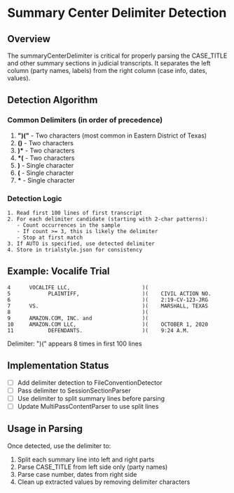 # Summary Center Delimiter Detection

## Overview
The summaryCenterDelimiter is critical for properly parsing the CASE_TITLE and other summary sections in judicial transcripts. It separates the left column (party names, labels) from the right column (case info, dates, values).

## Detection Algorithm

### Common Delimiters (in order of precedence)
1. **")("** - Two characters (most common in Eastern District of Texas)
2. **()**  - Two characters  
3. **)\*** - Two characters
4. **\*(** - Two characters
5. **)**  - Single character
6. **(**  - Single character
7. **\*** - Single character

### Detection Logic
```
1. Read first 100 lines of first transcript
2. For each delimiter candidate (starting with 2-char patterns):
   - Count occurrences in the sample
   - If count >= 3, this is likely the delimiter
   - Stop at first match
3. If AUTO is specified, use detected delimiter
4. Store in trialstyle.json for consistency
```

## Example: Vocalife Trial
```
4      VOCALIFE LLC,                       )(
5            PLAINTIFF,                    )(    CIVIL ACTION NO.
6                                          )(    2:19-CV-123-JRG
7      VS.                                 )(    MARSHALL, TEXAS
8                                          )(
9      AMAZON.COM, INC. and                )(
10     AMAZON.COM LLC,                     )(    OCTOBER 1, 2020
11           DEFENDANTS.                   )(    9:24 A.M.
```

Delimiter: ")(" appears 8 times in first 100 lines

## Implementation Status
- [ ] Add delimiter detection to FileConventionDetector
- [ ] Pass delimiter to SessionSectionParser
- [ ] Use delimiter to split summary lines before parsing
- [ ] Update MultiPassContentParser to use split lines

## Usage in Parsing
Once detected, use the delimiter to:
1. Split each summary line into left and right parts
2. Parse CASE_TITLE from left side only (party names)
3. Parse case number, dates from right side
4. Clean up extracted values by removing delimiter characters